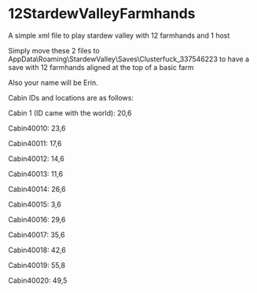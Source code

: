 # 12StardewValleyFarmhands
A simple xml file to play stardew valley with 12 farmhands and 1 host



Simply move these 2 files to AppData\Roaming\StardewValley\Saves\Clusterfuck_337546223 to have a save with 12 farmhands aligned at the top of a basic farm

Also your name will be Erin.





Cabin IDs and locations are as follows:

Cabin 1 (ID came with the world): 20,6

Cabin40010: 23,6

Cabin40011: 17,6

Cabin40012: 14,6

Cabin40013: 11,6 

Cabin40014: 26,6

Cabin40015: 3,6

Cabin40016: 29,6

Cabin40017: 35,6

Cabin40018: 42,6

Cabin40019: 55,8

Cabin40020: 49,5

